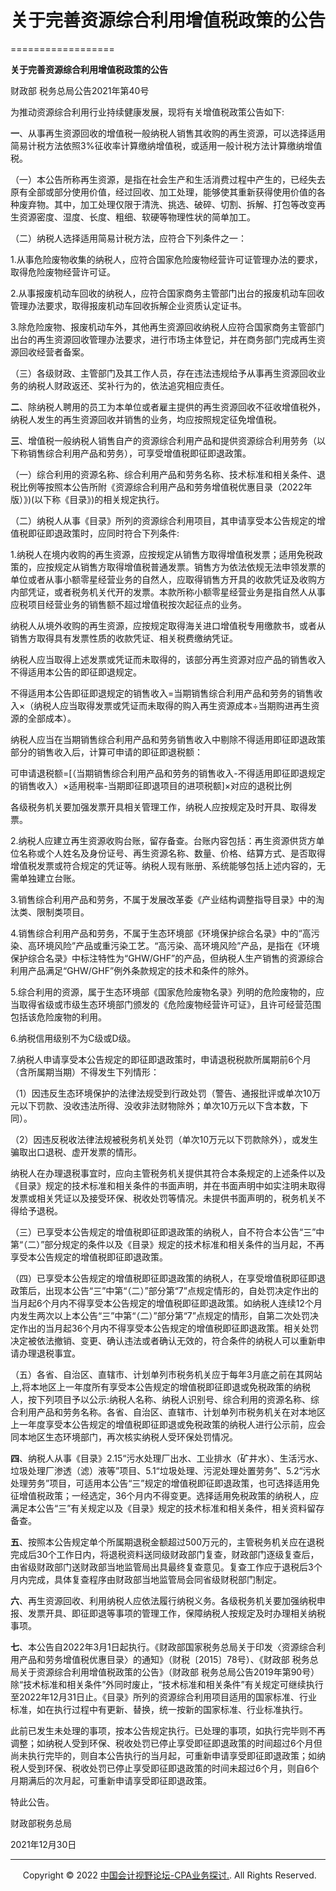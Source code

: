 ﻿# 关于完善资源综合利用增值税政策的公告
==================

  

**关于完善资源综合利用增值税政策的公告**

财政部 税务总局公告2021年第40号

为推动资源综合利用行业持续健康发展，现将有关增值税政策公告如下:

**一**、从事再生资源回收的增值税一般纳税人销售其收购的再生资源，可以选择适用简易计税方法依照3%征收率计算缴纳增值税，或适用一般计税方法计算缴纳增值税。

（一）本公告所称再生资源，是指在社会生产和生活消费过程中产生的，已经失去原有全部或部分使用价值，经过回收、加工处理，能够使其重新获得使用价值的各种废弃物。其中，加工处理仅限于清洗、挑选、破碎、切割、拆解、打包等改变再生资源密度、湿度、长度、粗细、软硬等物理性状的简单加工。

（二）纳税人选择适用简易计税方法，应符合下列条件之一：

1.从事危险废物收集的纳税人，应符合国家危险废物经营许可证管理办法的要求，取得危险废物经营许可证。

2.从事报废机动车回收的纳税人，应符合国家商务主管部门出台的报废机动车回收管理办法要求，取得报废机动车回收拆解企业资质认定证书。

3.除危险废物、报废机动车外，其他再生资源回收纳税人应符合国家商务主管部门出台的再生资源回收管理办法要求，进行市场主体登记，并在商务部门完成再生资源回收经营者备案。

（三）各级财政、主管部门及其工作人员，存在违法违规给予从事再生资源回收业务的纳税人财政返还、奖补行为的，依法追究相应责任。

**二**、除纳税人聘用的员工为本单位或者雇主提供的再生资源回收不征收增值税外，纳税人发生的再生资源回收并销售的业务，均应按照规定征免增值税。

**三**、增值税一般纳税人销售自产的资源综合利用产品和提供资源综合利用劳务（以下称销售综合利用产品和劳务），可享受增值税即征即退政策。

（一）综合利用的资源名称、综合利用产品和劳务名称、技术标准和相关条件、退税比例等按照本公告所附《资源综合利用产品和劳务增值税优惠目录（2022年版）》)(以下称《目录》)的相关规定执行。

（二）纳税人从事《目录》所列的资源综合利用项目，其申请享受本公告规定的增值税即征即退政策时，应同时符合下列条件:

1.纳税人在境内收购的再生资源，应按规定从销售方取得增值税发票；适用免税政策的，应按规定从销售方取得增值税普通发票。销售方为依法依规无法申领发票的单位或者从事小额零星经营业务的自然人，应取得销售方开具的收款凭证及收购方内部凭证，或者税务机关代开的发票。本款所称小额零星经营业务是指自然人从事应税项目经营业务的销售额不超过增值税按次起征点的业务。

纳税人从境外收购的再生资源，应按规定取得海关进口增值税专用缴款书，或者从销售方取得具有发票性质的收款凭证、相关税费缴纳凭证。

纳税人应当取得上述发票或凭证而未取得的，该部分再生资源对应产品的销售收入不得适用本公告的即征即退规定。

不得适用本公告即征即退规定的销售收入\=当期销售综合利用产品和劳务的销售收入×（纳税人应当取得发票或凭证而未取得的购入再生资源成本÷当期购进再生资源的全部成本）。

纳税人应当在当期销售综合利用产品和劳务销售收入中剔除不得适用即征即退政策部分的销售收入后，计算可申请的即征即退税额：

可申请退税额\=\[（当期销售综合利用产品和劳务的销售收入\-不得适用即征即退规定的销售收入）×适用税率\-当期即征即退项目的进项税额\]×对应的退税比例

各级税务机关要加强发票开具相关管理工作，纳税人应按规定及时开具、取得发票。

2.纳税人应建立再生资源收购台账，留存备查。台账内容包括：再生资源供货方单位名称或个人姓名及身份证号、再生资源名称、数量、价格、结算方式、是否取得增值税发票或符合规定的凭证等。纳税人现有账册、系统能够包括上述内容的，无需单独建立台账。

3.销售综合利用产品和劳务，不属于发展改革委《产业结构调整指导目录》中的淘汰类、限制类项目。

4.销售综合利用产品和劳务，不属于生态环境部《环境保护综合名录》中的“高污染、高环境风险”产品或重污染工艺。“高污染、高环境风险”产品，是指在《环境保护综合名录》中标注特性为“GHW/GHF”的产品，但纳税人生产销售的资源综合利用产品满足“GHW/GHF”例外条款规定的技术和条件的除外。

5.综合利用的资源，属于生态环境部《国家危险废物名录》列明的危险废物的，应当取得省级或市级生态环境部门颁发的《危险废物经营许可证》，且许可经营范围包括该危险废物的利用。

6.纳税信用级别不为C级或D级。

7.纳税人申请享受本公告规定的即征即退政策时，申请退税税款所属期前6个月（含所属期当期）不得发生下列情形：

（1）因违反生态环境保护的法律法规受到行政处罚（警告、通报批评或单次10万元以下罚款、没收违法所得、没收非法财物除外；单次10万元以下含本数，下同）。

（2）因违反税收法律法规被税务机关处罚（单次10万元以下罚款除外），或发生骗取出口退税、虚开发票的情形。

纳税人在办理退税事宜时，应向主管税务机关提供其符合本条规定的上述条件以及《目录》规定的技术标准和相关条件的书面声明，并在书面声明中如实注明未取得发票或相关凭证以及接受环保、税收处罚等情况。未提供书面声明的，税务机关不得给予退税。

（三）已享受本公告规定的增值税即征即退政策的纳税人，自不符合本公告“三”中第“（二）”部分规定的条件以及《目录》规定的技术标准和相关条件的当月起，不再享受本公告规定的增值税即征即退政策。

（四）已享受本公告规定的增值税即征即退政策的纳税人，在享受增值税即征即退政策后，出现本公告“三”中第“（二）”部分第“7”点规定情形的，自处罚决定作出的当月起6个月内不得享受本公告规定的增值税即征即退政策。如纳税人连续12个月内发生两次以上本公告“三”中第“（二）”部分第“7”点规定的情形，自第二次处罚决定作出的当月起36个月内不得享受本公告规定的增值税即征即退政策。相关处罚决定被依法撤销、变更、确认违法或者确认无效的，符合条件的纳税人可以重新申请办理退税事宜。

（五）各省、自治区、直辖市、计划单列市税务机关应于每年3月底之前在其网站上,将本地区上一年度所有享受本公告规定的增值税即征即退或免税政策的纳税人，按下列项目予以公示:纳税人名称、纳税人识别号、综合利用的资源名称、综合利用产品和劳务名称。各省、自治区、直辖市、计划单列市税务机关在对本地区上一年度享受本公告规定的增值税即征即退或免税政策的纳税人进行公示前，应会同本地区生态环境部门，再次核实纳税人受环保处罚情况。

**四**、纳税人从事《目录》2.15“污水处理厂出水、工业排水（矿井水）、生活污水、垃圾处理厂渗透（滤）液等”项目、5.1“垃圾处理、污泥处理处置劳务”、5.2“污水处理劳务”项目，可适用本公告“三”规定的增值税即征即退政策，也可选择适用免征增值税政策；一经选定，36个月内不得变更。选择适用免税政策的纳税人，应满足本公告“三”有关规定以及《目录》规定的技术标准和相关条件，相关资料留存备查。

**五**、按照本公告规定单个所属期退税金额超过500万元的，主管税务机关应在退税完成后30个工作日内，将退税资料送同级财政部门复查，财政部门逐级复查后，由省级财政部门送财政部当地监管局出具最终复查意见。复查工作应于退税后3个月内完成，具体复查程序由财政部当地监管局会同省级财税部门制定。

**六**、再生资源回收、利用纳税人应依法履行纳税义务。各级税务机关要加强纳税申报、发票开具、即征即退等事项的管理工作，保障纳税人按规定及时办理相关纳税事项。

**七**、本公告自2022年3月1日起执行。《财政部国家税务总局关于印发〈资源综合利用产品和劳务增值税优惠目录〉的通知》（财税〔2015〕78号）、《财政部 税务总局关于资源综合利用增值税政策的公告》（财政部 税务总局公告2019年第90号）除“技术标准和相关条件”外同时废止，“技术标准和相关条件”有关规定可继续执行至2022年12月31日止。《目录》所列的资源综合利用项目适用的国家标准、行业标准，如在执行过程中有更新、替换，统一按新的国家标准、行业标准执行。

此前已发生未处理的事项，按本公告规定执行。已处理的事项，如执行完毕则不再调整；如纳税人受到环保、税收处罚已停止享受即征即退政策的时间超过6个月但尚未执行完毕的，则自本公告执行的当月起，可重新申请享受即征即退政策；如纳税人受到环保、税收处罚已停止享受即征即退政策的时间未超过6个月，则自6个月期满后的次月起，可重新申请享受即征即退政策。

特此公告。

财政部税务总局

2021年12月30日

* * *

     Copyright © 2022 [中国会计视野论坛-CPA业务探讨.](https://bbs.esnai.com/thread-5354530-1-3.html). All Rights Reserved.